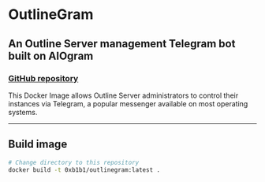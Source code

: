 # OutlineGram

## An Outline Server management Telegram bot built on AIOgram

### [GitHub repository](https://github.com/0xb1b1/outlinegram)

This Docker Image allows Outline Server administrators to control their instances via Telegram, a popular messenger available on most operating systems.

---

## Build image

```bash
# Change directory to this repository
docker build -t 0xb1b1/outlinegram:latest .
```

